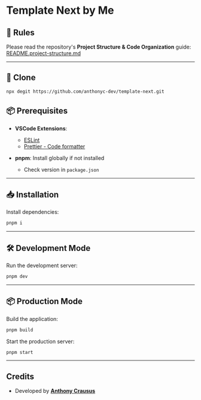 # Template Next by Me

## 📌 Rules

Please read the repository's **Project Structure & Code Organization** guide:  
[README.project-structure.md](./README.project-structure.md)

---

## 🚀 Clone

```bash
npx degit https://github.com/anthonyc-dev/template-next.git
```

## 📦 Prerequisites

- **VSCode Extensions**:

  - [ESLint](https://marketplace.visualstudio.com/items?itemName=dbaeumer.vscode-eslint)
  - [Prettier - Code formatter](https://marketplace.visualstudio.com/items?itemName=esbenp.prettier-vscode)

- **pnpm**: Install globally if not installed

  - Check version in `package.json`

---

## 📥 Installation

Install dependencies:

```bash
pnpm i
```

---

## 🛠 Development Mode

Run the development server:

```bash
pnpm dev
```

---

## 📦 Production Mode

Build the application:

```bash
pnpm build
```

Start the production server:

```bash
pnpm start
```

---
## Credits
- Developed by **[Anthony Crausus](https://github.com/anthonyc-dev)**

